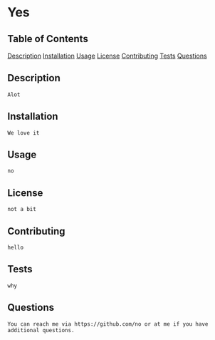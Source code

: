# Yes

## Table of Contents
[Description](#Description)
[Installation](#Installation)
[Usage](#Usage)
[License](#License)
[Contributing](#Contributing)
[Tests](#Tests)
[Questions](#Questions)

## Description 
    Alot

## Installation 
    We love it

## Usage 
    no

## License 
    not a bit

## Contributing 
    hello

## Tests 
    why

## Questions 
    You can reach me via https://github.com/no or at me if you have additional questions.